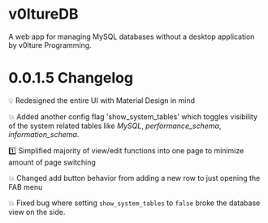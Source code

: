# v0ltureDB
A web app for managing MySQL databases without a desktop application by v0lture Programming.

# 0.0.1.5 Changelog
:bulb: Redesigned the entire UI with Material Design in mind

:boom: Added another config flag 'show_system_tables' which toggles visibility of the system related tables like *MySQL*, *performance_schema*, *information_schema*.

:one: Simplified majority of view/edit functions into one page to minimize amount of page switching

:boom: Changed add button behavior from adding a new row to just opening the FAB menu

:boom: Fixed bug where setting `show_system_tables` to `false` broke the database view on the side.
